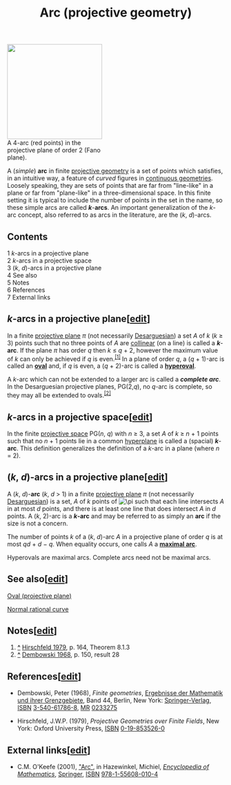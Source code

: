﻿---
lastrevid: 617094751
pageid: 5744937
canonicalurl: http://en.wikipedia.org/wiki/Arc_(projective_geometry)
title: Arc (projective geometry)
editurl: http://en.wikipedia.org/w/index.php?title=Arc_(projective_geometry)&action=edit
length: 3540
contentmodel: wikitext
pagelanguage: en
touched: 2015-02-14T13:05:20Z
ns: 0
fullurl: http://en.wikipedia.org/wiki/Arc_(projective_geometry)
---

<div class="thumb tright"><div class="thumbinner" style="width:222px;"><a href="/wiki/File:Hyperoval_in_Fano_plane.svg" class="image"><img alt="" src="//upload.wikimedia.org/wikipedia/commons/thumb/0/06/Hyperoval_in_Fano_plane.svg/220px-Hyperoval_in_Fano_plane.svg.png" width="220" height="220" class="thumbimage" srcset="//upload.wikimedia.org/wikipedia/commons/thumb/0/06/Hyperoval_in_Fano_plane.svg/330px-Hyperoval_in_Fano_plane.svg.png 1.5x, //upload.wikimedia.org/wikipedia/commons/thumb/0/06/Hyperoval_in_Fano_plane.svg/440px-Hyperoval_in_Fano_plane.svg.png 2x" data-file-width="500" data-file-height="500" /></a>  <div class="thumbcaption"><div class="magnify"><a href="/wiki/File:Hyperoval_in_Fano_plane.svg" class="internal" title="Enlarge"></a></div>A 4-arc (red points) in the projective plane of order 2 (Fano plane).</div></div></div>
<p>A (<i>simple</i>) <b>arc</b> in finite <a href="/wiki/Projective_geometry" title="Projective geometry">projective geometry</a> is a set of points which satisfies, in an intuitive way, a feature of <i>curved</i> figures in <a href="/wiki/Continuous_geometry" title="Continuous geometry">continuous geometries</a>. Loosely speaking, they are sets of points that are far from "line-like" in a plane or far from "plane-like" in a three-dimensional space. In this finite setting it is typical to include the number of points in the set in the name, so these simple arcs are called <i><b>k</b></i>-<b>arcs</b>. An important generalization of the <i>k</i>-arc concept, also referred to as arcs in the literature, are the (<i>k</i>,&#160;<i>d</i>)-arcs.
</p>
<div id="toc" class="toc"><div id="toctitle"><h2>Contents</h2></div>
<ul>
<li class="toclevel-1 tocsection-1"><a href="#k-arcs_in_a_projective_plane"><span class="tocnumber">1</span> <span class="toctext"><i>k</i>-arcs in a projective plane</span></a></li>
<li class="toclevel-1 tocsection-2"><a href="#k-arcs_in_a_projective_space"><span class="tocnumber">2</span> <span class="toctext"><i>k</i>-arcs in a projective space</span></a></li>
<li class="toclevel-1 tocsection-3"><a href="#.28k.2C.C2.A0d.29-arcs_in_a_projective_plane"><span class="tocnumber">3</span> <span class="toctext">(<i>k</i>,&#160;<i>d</i>)-arcs in a projective plane</span></a></li>
<li class="toclevel-1 tocsection-4"><a href="#See_also"><span class="tocnumber">4</span> <span class="toctext">See also</span></a></li>
<li class="toclevel-1 tocsection-5"><a href="#Notes"><span class="tocnumber">5</span> <span class="toctext">Notes</span></a></li>
<li class="toclevel-1 tocsection-6"><a href="#References"><span class="tocnumber">6</span> <span class="toctext">References</span></a></li>
<li class="toclevel-1 tocsection-7"><a href="#External_links"><span class="tocnumber">7</span> <span class="toctext">External links</span></a></li>
</ul>
</div>

<h2><span class="mw-headline" id="k-arcs_in_a_projective_plane"><i>k</i>-arcs in a projective plane</span><span class="mw-editsection"><span class="mw-editsection-bracket">[</span><a href="/w/index.php?title=Arc_(projective_geometry)&amp;action=edit&amp;section=1" title="Edit section: k-arcs in a projective plane">edit</a><span class="mw-editsection-bracket">]</span></span></h2>
<p>In a finite <a href="/wiki/Projective_plane" title="Projective plane">projective plane</a> <i>&#960;</i> (not necessarily <a href="/wiki/Desarguesian" title="Desarguesian" class="mw-redirect">Desarguesian</a>) a set <i>A</i> of <i>k</i> (<i>k</i> ≥ 3) points such that no three points of <i>A</i> are <a href="/wiki/Collinear_points" title="Collinear points" class="mw-redirect">collinear</a> (on a line) is called a <i><b>k</b></i>-<b>arc</b>. If the plane <i>&#960;</i> has order <i>q</i> then <i>k</i> ≤ <i>q</i> + 2, however the maximum value of <i>k</i> can only be achieved if <i>q</i> is even.<sup id="cite_ref-1" class="reference"><a href="#cite_note-1"><span>[</span>1<span>]</span></a></sup> In a plane of order <i>q</i>, a (<i>q</i> + 1)-arc is called an <b><a href="/wiki/Oval_(projective_plane)" title="Oval (projective plane)">oval</a></b> and, if <i>q</i> is even, a (<i>q</i> + 2)-arc is called a <b><a href="/wiki/Oval_(projective_plane)" title="Oval (projective plane)">hyperoval</a></b>.
</p><p>A <i>k</i>-arc which can not be extended to a larger arc is called a <i><b>complete arc</b></i>. In the Desarguesian projective planes, PG(2,<i>q</i>), no <i>q</i>-arc is complete, so they may all be extended to ovals.<sup id="cite_ref-2" class="reference"><a href="#cite_note-2"><span>[</span>2<span>]</span></a></sup>
</p>
<h2><span class="mw-headline" id="k-arcs_in_a_projective_space"><i>k</i>-arcs in a projective space</span><span class="mw-editsection"><span class="mw-editsection-bracket">[</span><a href="/w/index.php?title=Arc_(projective_geometry)&amp;action=edit&amp;section=2" title="Edit section: k-arcs in a projective space">edit</a><span class="mw-editsection-bracket">]</span></span></h2>
<p>In the finite <a href="/wiki/Projective_space" title="Projective space">projective space</a> PG(<i>n</i>, <i>q</i>) with <i>n</i> ≥ 3, a set <i>A</i> of <i>k</i> ≥ <i>n</i> + 1 points such that no <i>n</i> + 1  points lie in a common <a href="/wiki/Hyperplane_(geometry)" title="Hyperplane (geometry)" class="mw-redirect">hyperplane</a> is called a (spacial) <i><b>k</b></i>-<b>arc</b>. This definition generalizes the definition of a <i>k</i>-arc in a plane (where <i>n</i> = 2).
</p>
<h2><span class="mw-headline" id=".28k.2C.C2.A0d.29-arcs_in_a_projective_plane">(<i>k</i>,&#160;<i>d</i>)-arcs in a projective plane</span><span class="mw-editsection"><span class="mw-editsection-bracket">[</span><a href="/w/index.php?title=Arc_(projective_geometry)&amp;action=edit&amp;section=3" title="Edit section: (k, d)-arcs in a projective plane">edit</a><span class="mw-editsection-bracket">]</span></span></h2>
<p>A (<i>k</i>,&#160;<i>d</i>)-<b>arc</b> (<i>k</i>,&#160;<i>d</i>&#160;&gt;&#160;1) in a finite <a href="/wiki/Projective_plane" title="Projective plane">projective plane</a> <i>&#960;</i> (not necessarily <a href="/wiki/Desarguesian" title="Desarguesian" class="mw-redirect">Desarguesian</a>) is a set, <i>A</i> of <i>k</i> points of <img class="mwe-math-fallback-image-inline tex" alt="\pi" src="//upload.wikimedia.org/math/5/2/2/522359592d78569a9eac16498aa7a087.png" /> such that each line intersects <i>A</i> in at most <i>d</i> points, and there is at least one line that does intersect <i>A</i> in <i>d</i> points. A (<i>k</i>,&#160;2)-arc is a <b><i>k</i>-arc</b> and may be referred to as simply an <b>arc</b> if the size is not a concern.
</p><p>The number of points <i>k</i> of a (<i>k</i>,&#160;<i>d</i>)-arc <i>A</i> in a projective plane of order <i>q</i> is at most <i>qd</i>&#160;+&#160;<i>d</i>&#160;&#8722;&#160;<i>q</i>.  When equality occurs, one calls <i>A</i> a <b><a href="/wiki/Maximal_arc" title="Maximal arc">maximal arc</a></b>.
</p><p>Hyperovals are maximal arcs. Complete arcs need not be maximal arcs.
</p>
<h2><span class="mw-headline" id="See_also">See also</span><span class="mw-editsection"><span class="mw-editsection-bracket">[</span><a href="/w/index.php?title=Arc_(projective_geometry)&amp;action=edit&amp;section=4" title="Edit section: See also">edit</a><span class="mw-editsection-bracket">]</span></span></h2>
<p><a href="/wiki/Oval_(projective_plane)" title="Oval (projective plane)">Oval (projective plane)</a>
</p><p><a href="/wiki/Normal_rational_curve" title="Normal rational curve" class="mw-redirect">Normal rational curve</a>
</p>
<h2><span class="mw-headline" id="Notes">Notes</span><span class="mw-editsection"><span class="mw-editsection-bracket">[</span><a href="/w/index.php?title=Arc_(projective_geometry)&amp;action=edit&amp;section=5" title="Edit section: Notes">edit</a><span class="mw-editsection-bracket">]</span></span></h2>
<div class="reflist" style="list-style-type: decimal;">
<ol class="references">
<li id="cite_note-1"><span class="mw-cite-backlink"><b><a href="#cite_ref-1">^</a></b></span> <span class="reference-text"><a href="#CITEREFHirschfeld1979">Hirschfeld 1979</a>, p. 164, Theorem 8.1.3</span>
</li>
<li id="cite_note-2"><span class="mw-cite-backlink"><b><a href="#cite_ref-2">^</a></b></span> <span class="reference-text"><a href="#CITEREFDembowski1968">Dembowski 1968</a>, p. 150, result 28</span>
</li>
</ol></div>
<h2><span class="mw-headline" id="References">References</span><span class="mw-editsection"><span class="mw-editsection-bracket">[</span><a href="/w/index.php?title=Arc_(projective_geometry)&amp;action=edit&amp;section=6" title="Edit section: References">edit</a><span class="mw-editsection-bracket">]</span></span></h2>
<ul><li> <span id="CITEREFDembowski1968" class="citation">Dembowski, Peter (1968), <i>Finite geometries</i>, <a href="/wiki/Ergebnisse_der_Mathematik_und_ihrer_Grenzgebiete" title="Ergebnisse der Mathematik und ihrer Grenzgebiete">Ergebnisse der Mathematik und ihrer Grenzgebiete</a>, Band 44, Berlin, New York: <a href="/wiki/Springer-Verlag" title="Springer-Verlag" class="mw-redirect">Springer-Verlag</a>, <a href="/wiki/International_Standard_Book_Number" title="International Standard Book Number">ISBN</a>&#160;<a href="/wiki/Special:BookSources/3-540-61786-8" title="Special:BookSources/3-540-61786-8">3-540-61786-8</a>, <a href="/wiki/Mathematical_Reviews" title="Mathematical Reviews">MR</a>&#160;<a rel="nofollow" class="external text" href="//www.ams.org/mathscinet-getitem?mr=0233275">0233275</a></span><span title="ctx_ver=Z39.88-2004&amp;rfr_id=info%3Asid%2Fen.wikipedia.org%3AArc+%28projective+geometry%29&amp;rft.au=Dembowski%2C+Peter&amp;rft.aufirst=Peter&amp;rft.aulast=Dembowski&amp;rft.btitle=Finite+geometries&amp;rft.date=1968&amp;rft.genre=book&amp;rft.isbn=3-540-61786-8&amp;rft.mr=0233275&amp;rft.place=Berlin%2C+New+York&amp;rft.pub=Springer-Verlag&amp;rft.series=Ergebnisse+der+Mathematik+und+ihrer+Grenzgebiete%2C+Band+44&amp;rft_val_fmt=info%3Aofi%2Ffmt%3Akev%3Amtx%3Abook" class="Z3988"><span style="display:none;">&#160;</span></span></li></ul>
<ul><li> <span id="CITEREFHirschfeld1979" class="citation">Hirschfeld, J.W.P. (1979), <i>Projective Geometries over Finite Fields</i>, New York: Oxford University Press, <a href="/wiki/International_Standard_Book_Number" title="International Standard Book Number">ISBN</a>&#160;<a href="/wiki/Special:BookSources/0-19-853526-0" title="Special:BookSources/0-19-853526-0">0-19-853526-0</a></span><span title="ctx_ver=Z39.88-2004&amp;rfr_id=info%3Asid%2Fen.wikipedia.org%3AArc+%28projective+geometry%29&amp;rft.aufirst=J.W.P.&amp;rft.au=Hirschfeld%2C+J.W.P.&amp;rft.aulast=Hirschfeld&amp;rft.btitle=Projective+Geometries+over+Finite+Fields&amp;rft.date=1979&amp;rft.genre=book&amp;rft.isbn=0-19-853526-0&amp;rft.place=New+York&amp;rft.pub=Oxford+University+Press&amp;rft_val_fmt=info%3Aofi%2Ffmt%3Akev%3Amtx%3Abook" class="Z3988"><span style="display:none;">&#160;</span></span></li></ul>
<h2><span class="mw-headline" id="External_links">External links</span><span class="mw-editsection"><span class="mw-editsection-bracket">[</span><a href="/w/index.php?title=Arc_(projective_geometry)&amp;action=edit&amp;section=7" title="Edit section: External links">edit</a><span class="mw-editsection-bracket">]</span></span></h2>
<ul><li><span id="CITEREFC.M._O.27Keefe2001" class="citation">C.M. O'Keefe (2001), <a rel="nofollow" class="external text" href="http://www.encyclopediaofmath.org/index.php?title=Arc_(projective_geometry)&amp;oldid=25358">"Arc"</a>,  in Hazewinkel, Michiel, <i><a href="/wiki/Encyclopedia_of_Mathematics" title="Encyclopedia of Mathematics">Encyclopedia of Mathematics</a></i>, <a href="/wiki/Springer_Science%2BBusiness_Media" title="Springer Science+Business Media">Springer</a>, <a href="/wiki/International_Standard_Book_Number" title="International Standard Book Number">ISBN</a>&#160;<a href="/wiki/Special:BookSources/978-1-55608-010-4" title="Special:BookSources/978-1-55608-010-4">978-1-55608-010-4</a></span><span title="ctx_ver=Z39.88-2004&amp;rfr_id=info%3Asid%2Fen.wikipedia.org%3AArc+%28projective+geometry%29&amp;rft.atitle=Arc&amp;rft.au=C.M.+O%27Keefe&amp;rft.aulast=C.M.+O%27Keefe&amp;rft.btitle=Encyclopedia+of+Mathematics&amp;rft.date=2001&amp;rft.genre=bookitem&amp;rft_id=http%3A%2F%2Fwww.encyclopediaofmath.org%2Findex.php%3Ftitle%3DArc_%28projective_geometry%29%26oldid%3D25358&amp;rft.isbn=978-1-55608-010-4&amp;rft.pub=Springer&amp;rft_val_fmt=info%3Aofi%2Ffmt%3Akev%3Amtx%3Abook" class="Z3988"><span style="display:none;">&#160;</span></span></li></ul>
